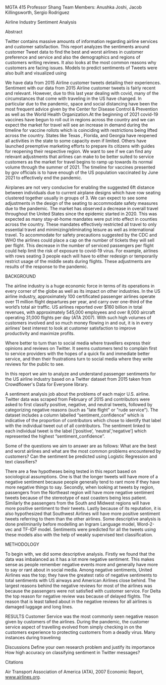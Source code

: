 MGTA 415
Professor Shang
Team Members: Anushka Joshi, Jacob Killingsworth, Sergio Rodriguez

Airline Industry Sentiment Analysis

Abstract

Twitter contains massive amounts of information regarding airline services and customer satisfaction. This report analyzes the sentiments around customer Tweet data to find the best and worst airlines in customer preference and service and also the demographics and regions of customers writing reviews. It also looks at the most common reasons why customers are facing issues. Models to predict sentiments of Tweets were also built and visualized using 

We have data from 2015 Airline customer tweets detailing their experiences. Sentiment with our data from 2015 Airline customer tweets is fairly recent and relevant. However, due to this last year dealing with covid, many of the circumstances that come with traveling in the US have changed. In particular due to the pandemic, space and social distancing have been the most frequent advice given by the Center for Disease Control & Prevention as well as the World Health Organization.At the beginning of 2021 covid-19 vaccines have begun to roll out in regions across the country and we can expect the market for travel will see an increase in demand during the timeline for vaccine rollots which is coinciding with restrictions being lifted across the country. States like Texas , Florida, and Georgia have reopened all activities in the state to some capacity even if limited. Others have launched preemptive marketing efforts to prepare its citizens with guides for reopening their respective region. We want to see if we can find any relevant adjustments that airlines can make to be better suited to service customers as the market for travel begins to ramp up towards its normal volume through the summer of 2021.  The timeline for vaccines presented by gov officials is to have enough of the US population vaccinated by June 2021 to effectively end the pandemic.

Airplanes are not very conducive for enabling the suggested 6ft distance between individuals due to current airplane designs which have row seating clustered together usually in groups of 3. We can expect to see some adjustments in the design of the seating to accommodate safety measures due to the pandemic. The market has observed a decrease in overall travel throughout the United States since the epidemic started in 2020. This was expected as many stay-at-home mandates were put into effect in counties across the country. These mandates effectively restricted all travel to only essential travel and minimizing/eliminating leisure as well as international travel. 
To accommodate for safety precautions suggested by the CDC and WHO  the airlines could place a cap on the number of tickets they will sell per flight. This decrease in the number of serviced passengers per flight could help limit the risk of exposure to covid-19 virus. For example, airlines with rows seating 3 people each will have to either redesign or temporarily restrict usage of the middle seats during flights. These adjustments are results of the response to the pandemic. 


BACKGROUND

The airline industry is a huge economic force in terms of its operations in every corner of the globe as well as its impact on other industries. In the US airline industry, approximately 100 certificated passenger airlines operate over 11 million flight departures per year, and carry over one-third of the world’s total air traffic. US airlines reported over $160 billion in total revenues, with approximately 545,000 employees and over 8,000 aircraft operating 31,000 flights per day (ATA 2007). With such high volumes of customers involved and so much money flowing in and out, it is in every airlines’ best interest to look at customer satisfaction to improve productivity and maximize profits. 

Where better to turn than to social media where travellers express their opinions and reviews on Twitter. It seems customers tend to complain first to service providers with the hopes of a quick fix and immediate better service, and then their frustrations turn to social media where they write reviews for the public to see.

In this report we aim to analyze and understand passenger sentiments for the US airline industry based on a Twitter dataset from 2015 taken from Crowdflower's Data for Everyone library.  

A sentiment analysis job about the problems of each major U.S. airline. Twitter data was scraped from February of 2015 and contributors were asked to first classify positive, negative, and neutral tweets, followed by categorizing negative reasons (such as "late flight" or "rude service"). The dataset includes a column labelled “sentiment_confidence” which is indicative of the proportion of contributors which chose to identify that label with the individual tweet out of all contributors. The sentiment linked to each individual tweet is the label [‘positive’, ‘neutral’,’negative’] which represented the highest “sentiment_confidence”. 

Some of the questions we aim to answer are as follows: What are the best and worst airlines and what are the most common problems encountered by customers? Can the sentiment be predicted using Logistic Regression and text classifiers?

There are a few hypotheses being tested in this report based on sociological assumptions. One is that the longer tweets will have more of a negative sentiment because people generally tend to rant more if they have more negative things to say. Secondly, when looking at tweets by region, passengers from the Northeast region will have more negative sentiment tweets because of the stereotype of east coasters being less patient. Similarly the passengers from the South and Midwest regions will have more positive sentiment to their tweets. Lastly because of its reputation, it is also hypothesized that Southwest Airlines will have more positive sentiment tweets referring to them than the other airlines.
Some descriptive analysis is done preliminarily before modelling an Ingram Language model, Word-2-vec and TF-IDF model. Sentiments were predicted for all the tweets using these models also with the help of weakly supervised text classification.

METHODOLOGY

To begin with, we did some descriptive analysis. Firstly we found that the data was imbalanced as it has a lot more negative sentiment. This makes sense as people remember negative events more and generally have more to say or rant about in social media. Among negative sentiments, United Airlines was the top; they have the greatest ratio of negative sentiments to total sentiments with US airways and American Airlines close behind. The largest reasons behind the negative reviews for most of the airlines was because the passengers were not satisfied with customer service. For Delta the top reason for negative review was because of delayed flights. The reason that is least talked about in the negative reviews for all airlines is damaged luggage and long lines. 

RESULTS 
Customer Service was the most commonly seen negative reason given by customers of the airlines. During the pandemic, the customer service aspect of travelling evolved from simply checking in on the customers experience to protecting customers from a deadly virus. Many instances during travelinng


Discussions
Define your own research problem and justify its importance
How high accuracy on classifying sentiment in Twitter messages?


Citations

Air Transport Association of America (ATA), 2007 Economic Report, www.airlines.org.
